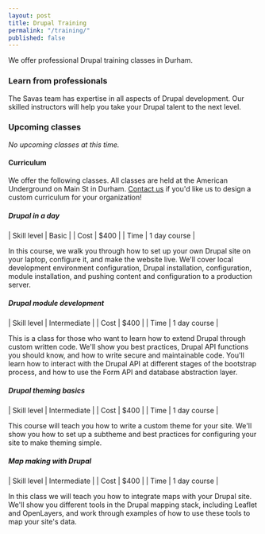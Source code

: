 ```yaml
---
layout: post
title: Drupal Training
permalink: "/training/"
published: false
---
```

<p class="page-description">We offer professional Drupal training classes in Durham.</p>

### Learn from professionals

The Savas team has expertise in all aspects of Drupal development. Our skilled instructors will help you take your Drupal talent to the next level.

### Upcoming classes

*No upcoming classes at this time.*

#### Curriculum

We offer the following classes. All classes are held at the American Underground on Main St in Durham. [Contact us](/contact) if you'd like us to design a custom curriculum for your organization!

##### Drupal in a day

| Skill level | Basic |
| Cost | $400 |
| Time | 1 day course |

In this course, we walk you through how to set up your own Drupal site on your laptop, configure it, and make the website live. We'll cover local development environment configuration, Drupal installation, configuration, module installation, and pushing content and configuration to a production server.

##### Drupal module development

| Skill level | Intermediate |
| Cost | $400 |
| Time | 1 day course |

This is a class for those who want to learn how to extend Drupal through custom written code. We'll show you best practices, Drupal API functions you should know, and how to write secure and maintainable code. You'll learn how to interact with the Drupal API at different stages of the bootstrap process, and how to use the Form API and database abstraction layer.

##### Drupal theming basics

| Skill level | Intermediate |
| Cost | $400 |
| Time | 1 day course |

This course will teach you how to write a custom theme for your site. We'll show you how to set up a subtheme and best practices for configuring your site to make theming simple.

##### Map making with Drupal

| Skill level | Intermediate |
| Cost | $400 |
| Time | 1 day course |

In this class we will teach you how to integrate maps with your Drupal site. We'll show you different tools in the Drupal mapping stack, including Leaflet and OpenLayers, and work through examples of how to use these tools to map your site's data.
